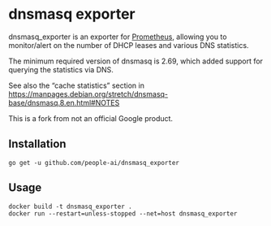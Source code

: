# dnsmasq exporter

dnsmasq_exporter is an exporter for [Prometheus](https://prometheus.io/),
allowing you to monitor/alert on the number of DHCP leases and various DNS
statistics.

The minimum required version of dnsmasq is 2.69, which added support for
querying the statistics via DNS.

See also the “cache statistics” section in
https://manpages.debian.org/stretch/dnsmasq-base/dnsmasq.8.en.html#NOTES

This is a fork from not an official Google product.

## Installation

``` shell
go get -u github.com/people-ai/dnsmasq_exporter
```

## Usage

```shell
docker build -t dnsmasq_exporter .
docker run --restart=unless-stopped --net=host dnsmasq_exporter
```

